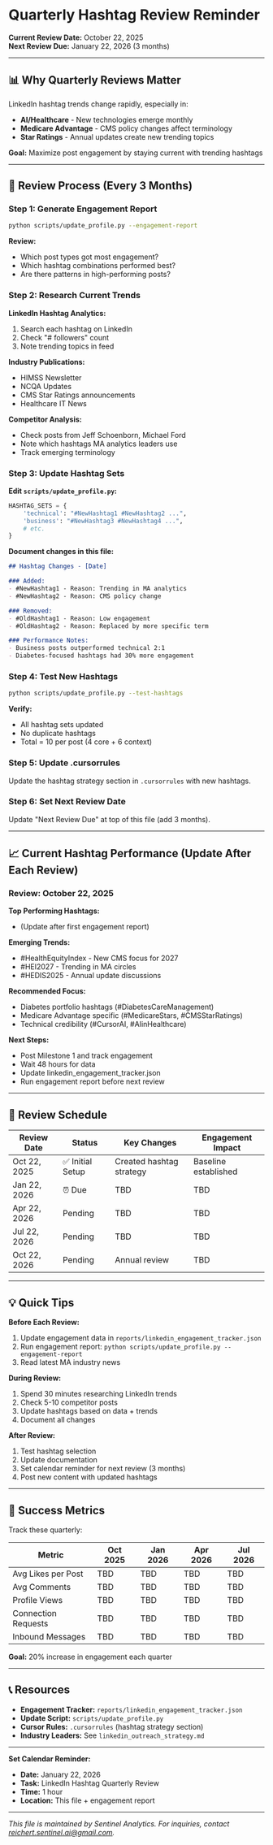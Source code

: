 # Quarterly Hashtag Review Reminder

**Current Review Date:** October 22, 2025  
**Next Review Due:** January 22, 2026 (3 months)

---

## 📊 Why Quarterly Reviews Matter

LinkedIn hashtag trends change rapidly, especially in:
- **AI/Healthcare** - New technologies emerge monthly
- **Medicare Advantage** - CMS policy changes affect terminology
- **Star Ratings** - Annual updates create new trending topics

**Goal:** Maximize post engagement by staying current with trending hashtags

---

## 🔄 Review Process (Every 3 Months)

### Step 1: Generate Engagement Report
```bash
python scripts/update_profile.py --engagement-report
```

**Review:**
- Which post types got most engagement?
- Which hashtag combinations performed best?
- Are there patterns in high-performing posts?

### Step 2: Research Current Trends

**LinkedIn Hashtag Analytics:**
1. Search each hashtag on LinkedIn
2. Check "# followers" count
3. Note trending topics in feed

**Industry Publications:**
- HIMSS Newsletter
- NCQA Updates
- CMS Star Ratings announcements
- Healthcare IT News

**Competitor Analysis:**
- Check posts from Jeff Schoenborn, Michael Ford
- Note which hashtags MA analytics leaders use
- Track emerging terminology

### Step 3: Update Hashtag Sets

**Edit `scripts/update_profile.py`:**

```python
HASHTAG_SETS = {
    'technical': "#NewHashtag1 #NewHashtag2 ...",
    'business': "#NewHashtag3 #NewHashtag4 ...",
    # etc.
}
```

**Document changes in this file:**
```markdown
## Hashtag Changes - [Date]

### Added:
- #NewHashtag1 - Reason: Trending in MA analytics
- #NewHashtag2 - Reason: CMS policy change

### Removed:
- #OldHashtag1 - Reason: Low engagement
- #OldHashtag2 - Reason: Replaced by more specific term

### Performance Notes:
- Business posts outperformed technical 2:1
- Diabetes-focused hashtags had 30% more engagement
```

### Step 4: Test New Hashtags

```bash
python scripts/update_profile.py --test-hashtags
```

**Verify:**
- All hashtag sets updated
- No duplicate hashtags
- Total = 10 per post (4 core + 6 context)

### Step 5: Update .cursorrules

Update the hashtag strategy section in `.cursorrules` with new hashtags.

### Step 6: Set Next Review Date

Update "Next Review Due" at top of this file (add 3 months).

---

## 📈 Current Hashtag Performance (Update After Each Review)

### Review: October 22, 2025

**Top Performing Hashtags:**
- (Update after first engagement report)

**Emerging Trends:**
- #HealthEquityIndex - New CMS focus for 2027
- #HEI2027 - Trending in MA circles
- #HEDIS2025 - Annual update discussions

**Recommended Focus:**
- Diabetes portfolio hashtags (#DiabetesCareManagement)
- Medicare Advantage specific (#MedicareStars, #CMSStarRatings)
- Technical credibility (#CursorAI, #AIinHealthcare)

**Next Steps:**
- Post Milestone 1 and track engagement
- Wait 48 hours for data
- Update linkedin_engagement_tracker.json
- Run engagement report before next review

---

## 📅 Review Schedule

| Review Date | Status | Key Changes | Engagement Impact |
|-------------|--------|-------------|-------------------|
| Oct 22, 2025 | ✅ Initial Setup | Created hashtag strategy | Baseline established |
| Jan 22, 2026 | ⏰ Due | TBD | TBD |
| Apr 22, 2026 | Pending | TBD | TBD |
| Jul 22, 2026 | Pending | TBD | TBD |
| Oct 22, 2026 | Pending | Annual review | TBD |

---

## 💡 Quick Tips

**Before Each Review:**
1. Update engagement data in `reports/linkedin_engagement_tracker.json`
2. Run engagement report: `python scripts/update_profile.py --engagement-report`
3. Read latest MA industry news

**During Review:**
1. Spend 30 minutes researching LinkedIn trends
2. Check 5-10 competitor posts
3. Update hashtags based on data + trends
4. Document all changes

**After Review:**
1. Test hashtag selection
2. Update documentation
3. Set calendar reminder for next review (3 months)
4. Post new content with updated hashtags

---

## 🎯 Success Metrics

Track these quarterly:

| Metric | Oct 2025 | Jan 2026 | Apr 2026 | Jul 2026 |
|--------|----------|----------|----------|----------|
| Avg Likes per Post | TBD | TBD | TBD | TBD |
| Avg Comments | TBD | TBD | TBD | TBD |
| Profile Views | TBD | TBD | TBD | TBD |
| Connection Requests | TBD | TBD | TBD | TBD |
| Inbound Messages | TBD | TBD | TBD | TBD |

**Goal:** 20% increase in engagement each quarter

---

## 📞 Resources

- **Engagement Tracker:** `reports/linkedin_engagement_tracker.json`
- **Update Script:** `scripts/update_profile.py`
- **Cursor Rules:** `.cursorrules` (hashtag strategy section)
- **Industry Leaders:** See `linkedin_outreach_strategy.md`

---

**Set Calendar Reminder:**
- **Date:** January 22, 2026
- **Task:** LinkedIn Hashtag Quarterly Review
- **Time:** 1 hour
- **Location:** This file + engagement report


---
*This file is maintained by Sentinel Analytics. For inquiries, contact reichert.sentinel.ai@gmail.com.*
